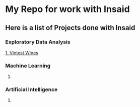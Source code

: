# My Repo for work with Insaid

## Here is a list of Projects done with Insaid

### Exploratory Data Analysis

[1. Vintest Wines](https://github.com/Mihir-Ai-lab/Insaid/tree/main/EDA%20Projects/Vintest%20Wines "1. Vintest Wines")

### Machine Learning

1.

### Artificial Intelligence

1.

